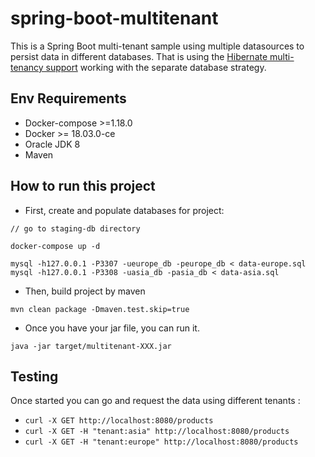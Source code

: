 # spring-boot-multitenant
This is a Spring Boot multi-tenant sample using multiple datasources to persist data in different databases. 
That is using the [Hibernate multi-tenancy support](https://docs.jboss.org/hibernate/orm/4.2/devguide/en-US/html/ch16.html) working with the separate database strategy.

## Env Requirements

- Docker-compose >=1.18.0
- Docker >= 18.03.0-ce
- Oracle JDK 8
- Maven

## How to run this project

- First, create and populate databases for project:

```
// go to staging-db directory

docker-compose up -d

mysql -h127.0.0.1 -P3307 -ueurope_db -peurope_db < data-europe.sql
mysql -h127.0.0.1 -P3308 -uasia_db -pasia_db < data-asia.sql  
```

- Then, build project by maven

```
mvn clean package -Dmaven.test.skip=true
```

- Once you have your jar file, you can run it.

```
java -jar target/multitenant-XXX.jar
```

## Testing

Once started you can go and request the data using different tenants :

* `curl -X GET http://localhost:8080/products`
* `curl -X GET -H "tenant:asia" http://localhost:8080/products`
* `curl -X GET -H "tenant:europe" http://localhost:8080/products`
